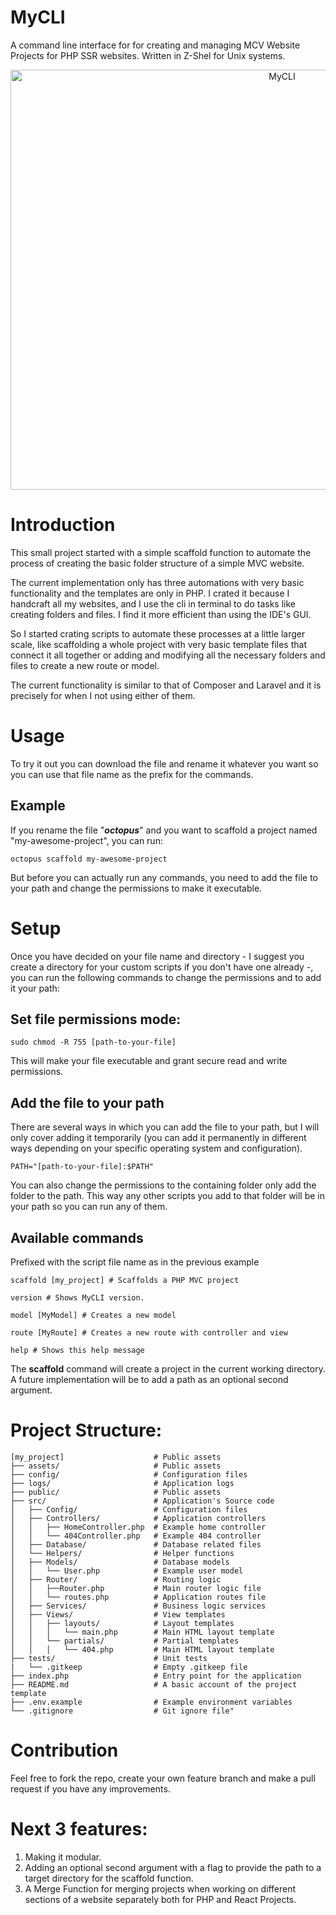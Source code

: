 # MyCLI
A command line interface for for creating and managing MCV Website Projects for PHP SSR websites. Written in Z-Shel for Unix systems.
<p align="center">
  <img width="853" height="672" alt="MyCLI" src="https://github.com/user-attachments/assets/f381b848-c3bf-42be-bd69-d827e3772a90" />
</p>

# Introduction
This small project started with a simple scaffold function to automate the process of creating the basic folder structure of a simple MVC website.

The current implementation only has three automations with very basic functionality and the templates are only in PHP. I crated it because I handcraft all my websites, and I use the cli in terminal to do tasks like creating folders and files. I find it more efficient than using the IDE's GUI.

So I started crating scripts to automate these processes at a little larger scale, like scaffolding a whole project with very basic template files that connect it all together or adding and modifying all the necessary folders and files to create a new route or model.

The current functionality is similar to that of Composer and Laravel and it is precisely for when I not using either of them.

# Usage
To try it out you can download the file and rename it whatever you want so you can use that file name as the prefix for the commands.

## Example
If you rename the file "***octopus***" and you want to scaffold a project named "my-awesome-project", you can run:

```
octopus scaffold my-awesome-project
```

But before you can actually run any commands, you need to add the file to your path and change the permissions to make it executable.

# Setup
Once you have decided on your file name and directory - I suggest you create a directory for your custom scripts if you don't have one already -,
you can run the following commands to change the permissions and to add it your path:

## Set file permissions mode:

```
sudo chmod -R 755 [path-to-your-file]
```

This will make your file executable and grant secure read and write permissions.

## Add the file to your path
There are several ways in which you can add the file to your path, but I will only cover adding it temporarily (you can add it permanently in different ways depending on your specific operating system and configuration).

```
PATH="[path-to-your-file]:$PATH"
```

You can also change the permissions to the containing folder only add the folder to the path. This way any other scripts you add to that folder will be in your path so you can run any of them. 

## Available commands
Prefixed with the script file name as in the previous example
```
scaffold [my_project] # Scaffolds a PHP MVC project
```
```
version # Shows MyCLI version.
```
```
model [MyModel] # Creates a new model
```
```
route [MyRoute] # Creates a new route with controller and view
```
```
help # Shows this help message
```

The **scaffold** command will create a project in the current working directory. A future implementation will be to add a path as an optional second argument. 

# Project Structure:

```
[my_project]                    # Public assets
├── assets/                     # Public assets
├── config/                     # Configuration files
├── logs/                       # Application logs
├── public/                     # Public assets
├── src/                        # Application's Source code
│   ├── Config/                 # Configuration files
│   ├── Controllers/            # Application controllers
│   │   ├── HomeController.php  # Example home controller
│   │   └── 404Controller.php   # Example 404 controller
│   ├── Database/               # Database related files
│   └── Helpers/                # Helper functions
│   ├── Models/                 # Database models
│   │   └── User.php            # Example user model
│   ├── Router/                 # Routing logic      
│   │   ├──Router.php           # Main router logic file
│   │   └── routes.php          # Application routes file
│   ├── Services/               # Business logic services
│   ├── Views/                  # View templates
│   │   ├── layouts/            # Layout templates
│   │   │   └── main.php        # Main HTML layout template
│   │   └── partials/           # Partial templates
│   │   │   └── 404.php         # Main HTML layout template
├── tests/                      # Unit tests
|   └── .gitkeep                # Empty .gitkeep file
├── index.php                   # Entry point for the application
├── README.md                   # A basic account of the project template
├── .env.example                # Example environment variables
└── .gitignore                  # Git ignore file"
```

# Contribution
Feel free to fork the repo, create your own feature branch and make a pull request if you have any improvements.

# Next 3 features:

1. Making it modular.
2. Adding an optional second argument with a flag to provide the path to a target directory for the scaffold function.
3. A Merge Function for merging projects when working on different sections of a website separately both for PHP and React Projects.

